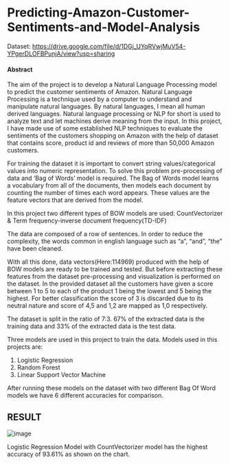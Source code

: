 # Predicting-Amazon-Customer-Sentiments-and-Model-Analysis

Dataset: https://drive.google.com/file/d/1DGj_UYqRVwjMuV54-YPgerDLOFBPunjA/view?usp=sharing


#### Abstract
The aim of the project is to develop a Natural Language Processing model to predict the customer sentiments of Amazon. Natural Language Processing is a technique used by a computer to understand and manipulate natural languages. By natural languages, I mean all human derived languages. Natural language processing or NLP for short is used to analyze text and let machines derive meaning from the input. In this project, I have made use of some established NLP techniques to evaluate the sentiments of the customers shopping on Amazon with the help of dataset that contains score, product id and reviews of more than 50,000 Amazon customers.

For training the dataset it is important to convert string values/categorical values into numeric representation. To solve this problem pre-processing of data and ‘Bag of Words’ model is required. The Bag of Words model learns a vocabulary from all of the documents, then models each document by counting the number of times each word appears. These values are the feature vectors that are derived from the model. 

In this project two different types of BOW models are used: CountVectorizer & Term frequency-inverse document frequency(TD-IDF)

The data are composed of a row of sentences. In order to reduce the complexity, the words common in english language such as “a”, “and”, “the” have been cleaned.

With all this done, data vectors(Here:114969) produced with the help of BOW models are ready to be trained and tested. But before extracting these features from the dataset pre-processing and visualization is performed on the dataset. In the provided dataset all the customers have given a score between 1 to 5 to each of the product 1 being the lowest and 5 being the highest. For better classification the score of 3 is discarded due to its neutral nature and score of 4,5 and 1,2 are mapped as 1,0 respectively.  

The dataset is split in the ratio of 7:3. 67% of the extracted data is the training data and 33% of the extracted data is the test data. 

Three models are used in this project to train the data.
Models used in this projects are:
 
1) Logistic Regression 
2) Random Forest
3) Linear Support Vector Machine 

After running these models on the dataset with two different Bag Of Word models we have 6 different accuracies for comparison.

## RESULT

![image](https://user-images.githubusercontent.com/49190511/117346439-5bfc8c00-aec5-11eb-8e44-5300ff6f76cf.png)

Logistic Regression Model with CountVectorizer model has the highest accuracy of 93.61% as shown on the chart.










